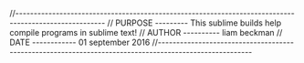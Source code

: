 //------------------------------------------------------------------------------------------------------
// PURPOSE --------- This sublime builds help compile programs in sublime text!
// AUTHOR ---------- liam beckman
// DATE ------------ 01 september 2016
//-------------------------------------------------------------------------------------------------------